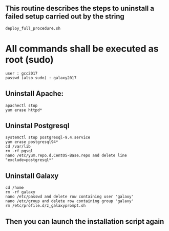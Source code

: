 
## This routine describes the steps to uninstall a failed setup carried out by the string

    deploy_full_procedure.sh

# All commands shall be executed as root (sudo)

    user : gcc2017
    passwd (also sudo) : galaxy2017

## Uninstall Apache: 

    apachectl stop
    yum erase httpd*

## Uninstal Postgresql 

    systemctl stop postgresql-9.4.service
    yum erase postgresql94*
    cd /var/lib
    rm -rf pgsql
    nano /etc/yum.repo.d.CentOS-Base.repo and delete line "exclude=postgresql*"

## Uninstall Galaxy

    cd /home
    rm -rf galaxy
    nano /etc/passwd and delete row containing user 'galaxy'
    nano /etc/group and delete row containing group 'galaxy'
    rm /etc/profile.d/z_galaxyprompt.sh

## Then you can launch the installation script again
